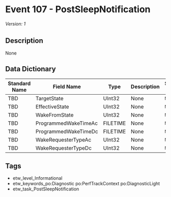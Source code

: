 # Event 107 - PostSleepNotification
###### Version: 1

## Description
None

## Data Dictionary
|Standard Name|Field Name|Type|Description|Sample Value|
|---|---|---|---|---|
|TBD|TargetState|UInt32|None|`None`|
|TBD|EffectiveState|UInt32|None|`None`|
|TBD|WakeFromState|UInt32|None|`None`|
|TBD|ProgrammedWakeTimeAc|FILETIME|None|`None`|
|TBD|ProgrammedWakeTimeDc|FILETIME|None|`None`|
|TBD|WakeRequesterTypeAc|UInt32|None|`None`|
|TBD|WakeRequesterTypeDc|UInt32|None|`None`|

## Tags
* etw_level_Informational
* etw_keywords_po:Diagnostic po:PerfTrackContext po:DiagnosticLight
* etw_task_PostSleepNotification